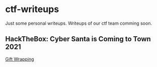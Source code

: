 # ctf-writeups
Just some personal writeups. Writeups of our ctf team comming soon.

## HackTheBox: Cyber Santa is Coming to Town 2021
[Gift Wrapping](/HackTheBox/gift-wrapping/)
